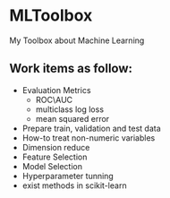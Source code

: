 # MLToolbox

My Toolbox about Machine Learning

## Work items as follow:


* Evaluation Metrics
    * ROC\AUC
    * multiclass log loss
    * mean squared error
* Prepare train, validation and test data
* How-to treat non-numeric variables
* Dimension reduce
* Feature Selection
* Model Selection
* Hyperparameter tunning
* exist methods in scikit-learn
